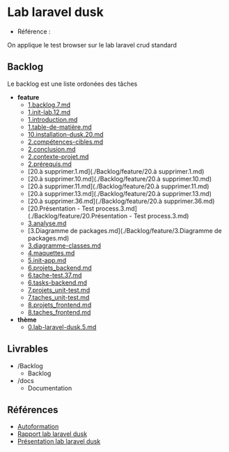 # Lab laravel dusk 

- Référence :   

On applique le test browser sur le lab laravel crud standard 

## Backlog 

Le backlog est une liste ordonées des tâches 

- **feature** 
  - [1.backlog.7.md](./Backlog/feature/1.backlog.7.md) 
  - [1.init-lab.12.md](./Backlog/feature/1.init-lab.12.md) 
  - [1.introduction.md](./Backlog/feature/1.introduction.md) 
  - [1.table-de-matière.md](./Backlog/feature/1.table-de-matière.md) 
  - [10.installation-dusk.20.md](./Backlog/feature/10.installation-dusk.20.md) 
  - [2.compétences-cibles.md](./Backlog/feature/2.compétences-cibles.md) 
  - [2.conclusion.md](./Backlog/feature/2.conclusion.md) 
  - [2.contexte-projet.md](./Backlog/feature/2.contexte-projet.md) 
  - [2.prérequis.md](./Backlog/feature/2.prérequis.md) 
  - [20.à supprimer.1.md](./Backlog/feature/20.à supprimer.1.md) 
  - [20.à supprimer.10.md](./Backlog/feature/20.à supprimer.10.md) 
  - [20.à supprimer.11.md](./Backlog/feature/20.à supprimer.11.md) 
  - [20.à supprimer.13.md](./Backlog/feature/20.à supprimer.13.md) 
  - [20.à supprimer.36.md](./Backlog/feature/20.à supprimer.36.md) 
  - [20.Présentation - Test process.3.md](./Backlog/feature/20.Présentation - Test process.3.md) 
  - [3.analyse.md](./Backlog/feature/3.analyse.md) 
  - [3.Diagramme de packages.md](./Backlog/feature/3.Diagramme de packages.md) 
  - [3.diagramme-classes.md](./Backlog/feature/3.diagramme-classes.md) 
  - [4.maquettes.md](./Backlog/feature/4.maquettes.md) 
  - [5.init-app.md](./Backlog/feature/5.init-app.md) 
  - [6.projets_backend.md](./Backlog/feature/6.projets_backend.md) 
  - [6.tache-test.37.md](./Backlog/feature/6.tache-test.37.md) 
  - [6.tasks-backend.md](./Backlog/feature/6.tasks-backend.md) 
  - [7.projets_unit-test.md](./Backlog/feature/7.projets_unit-test.md) 
  - [7.taches_unit-test.md](./Backlog/feature/7.taches_unit-test.md) 
  - [8.projets_frontend.md](./Backlog/feature/8.projets_frontend.md) 
  - [8.taches_frontend.md](./Backlog/feature/8.taches_frontend.md) 
- **thème** 
  - [0.lab-laravel-dusk.5.md](./Backlog/thème/0.lab-laravel-dusk.5.md) 
## Livrables 

 

- /Backlog 
  - Backlog 
- /docs 
  - Documentation 
## Références 

 

- [Autoformation](#) 
- [Rapport lab laravel dusk](http://labs-web.github.io/lab-laravel-dusk/rapport.html) 
- [Présentation lab laravel dusk](http://labs-web.github.io/lab-laravel-dusk/presentation.html) 

